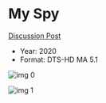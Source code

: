 # My Spy

[Discussion Post](https://www.avsforum.com/threads/bass-eq-for-filtered-movies.2995212/post-59472482)

* Year: 2020
* Format: DTS-HD MA 5.1

![img 0](https://i.imgur.com/Y2GenFb.jpg)

![img 1](https://i.imgur.com/l4vOwFr.png)

